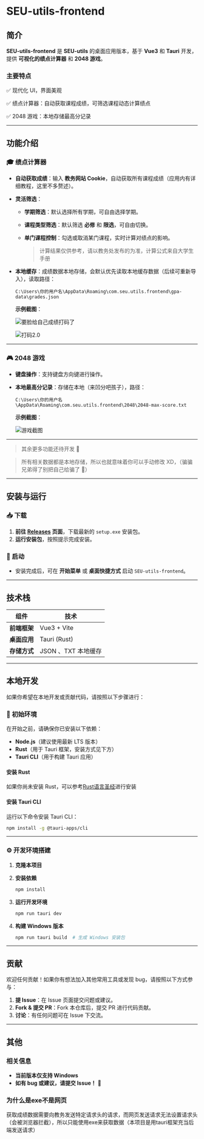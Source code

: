# **SEU-utils-frontend**

## **简介**

**SEU-utils-frontend** 是 **SEU-utils** 的桌面应用版本，基于 **Vue3** 和 **Tauri** 开发，提供 **可视化的绩点计算器** 和 **2048 游戏**。

### **主要特点**

 ✅ 现代化 UI，界面美观

 ✅ 绩点计算器：自动获取课程成绩，可筛选课程动态计算绩点

 ✅ 2048 游戏：本地存储最高分记录

------

## **功能介绍**

### 🎓 **绩点计算器**

- **自动获取成绩**：输入 **教务网站 Cookie**，自动获取所有课程成绩（应用内有详细教程，这里不多赘述）。

- **灵活筛选**：

  - **学期筛选**：默认选择所有学期，可自由选择学期。
  - **课程类型筛选**：默认筛选 **必修** 和 **限选**，可自由切换。
  - **单门课程控制**：勾选或取消某门课程，实时计算对绩点的影响。

    > 计算结果仅供参考，请以教务处发布的为准，计算公式来自大学生手册

- **本地缓存**：成绩数据本地存储，会默认优先读取本地缓存数据（后续可重新导入），读取路径：

  ```
  C:\Users\你的用户名\AppData\Roaming\com.seu.utils.frontend\gpa-data\grades.json
  ```

  **示例截图**：

  ![要脸给自己成绩打码了](./images-for-readme/S1.png)

  ![打码2.0](./images-for-readme/S2.png)

  

------

### 🎮 **2048 游戏**

- **键盘操作**：支持键盘方向键进行操作。

- **本地最高分记录**：存储在本地（来凹分吧孩子），路径：

  ```
  C:\Users\你的用户名\AppData\Roaming\com.seu.utils.frontend\2048\2048-max-score.txt
  ```

  **示例截图**：

  ![游戏截图](./images-for-readme/S4.png)

------

> 其余更多功能还待开发 🫡


> 所有相关数据都是本地存储，所以也就意味着你可以手动修改 XD，（骗骗兄弟得了别把自己给骗了 🫠）

------

## **安装与运行**

### **📥 下载**

1. **前往 [Releases](https://github.com/twilight0702/SEU-utils-frontend/releases) 页面**，下载最新的 `setup.exe` 安装包。
2. **运行安装包**，按照提示完成安装。

### **🚀 启动**

- 安装完成后，可在 **开始菜单** 或 **桌面快捷方式** 启动 `SEU-utils-frontend`。

------

## **技术栈**

| 组件         | 技术                |
| ------------ | ------------------- |
| **前端框架** | Vue3 + Vite         |
| **桌面应用** | Tauri (Rust)        |
| **存储方式** | JSON 、TXT 本地缓存 |

---

## **本地开发**

如果你希望在本地开发或贡献代码，请按照以下步骤进行：  

### **📌 初始环境**  
在开始之前，请确保你已安装以下依赖：  
- **Node.js**（建议使用最新 LTS 版本）  
- **Rust**（用于 Tauri 框架，安装方式见下方）  
- **Tauri CLI**（用于构建 Tauri 应用）  

#### **安装 Rust**

如果你尚未安装 Rust，可以参考[Rust语言圣经](https://course.rs/first-try/installation.html)进行安装

#### **安装 Tauri CLI**

运行以下命令安装 Tauri CLI：
```sh
npm install -g @tauri-apps/cli
```

---

### **⚙️ 开发环境搭建**

1. **克隆本项目**
   
2. **安装依赖**
   ```sh
   npm install
   ```

3. **运行开发环境**
   
   ```sh
   npm run tauri dev
   ```
   
4. **构建 Windows 版本**
   ```sh
   npm run tauri build  # 生成 Windows 安装包
   ```

---

## **贡献**

欢迎任何贡献！如果你有想法加入其他常用工具或发现 bug，请按照以下方式参与：

1. **提 Issue**：在 Issue 页面提交问题或建议。
2. **Fork & 提交 PR**：Fork 本仓库后，提交 PR 进行代码贡献。
3. **讨论**：有任何问题可在 Issue 下交流。

------

## **其他**

### 相关信息

- **当前版本仅支持 Windows**
- **如有 bug 或建议，请提交 Issue！** 🎉

### 为什么是exe不是网页

获取成绩数据需要向教务发送特定请求头的请求，而网页发送请求无法设置请求头（会被浏览器拦截），所以只能使用exe来获取数据（本项目是用tauri框架充当后端发送请求）
